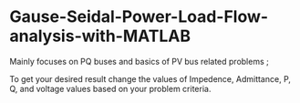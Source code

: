 # Gause-Seidal-Power-Load-Flow-analysis-with-MATLAB
 Mainly focuses on PQ buses and basics of PV bus related problems ;     

 To get your desired result change the values of Impedence, Admittance, P, Q, and voltage values based on your problem criteria. 
